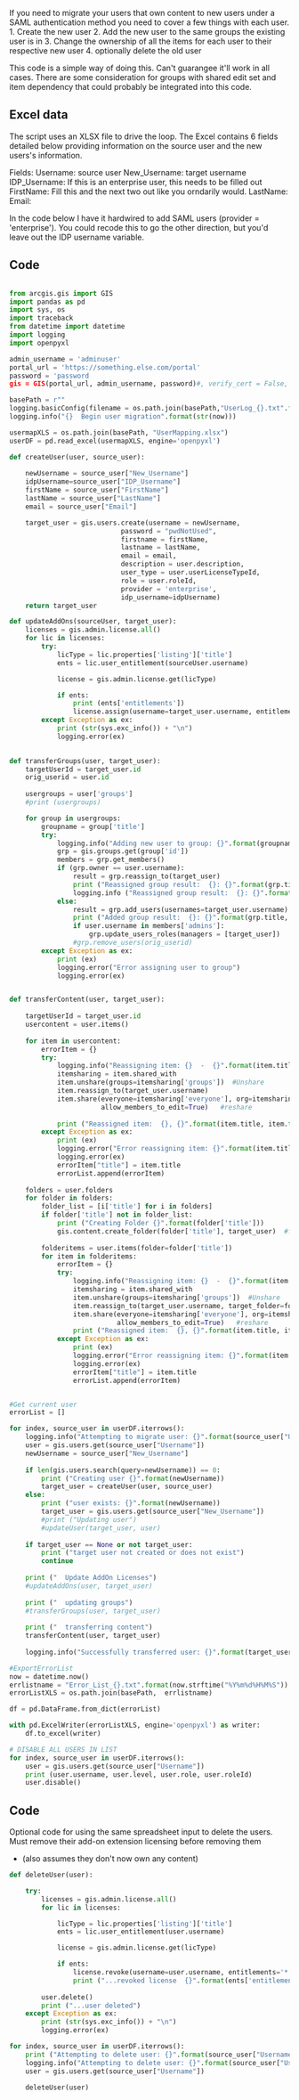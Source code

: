 If you need to migrate your users that own content to new users under a SAML authentication method you need to cover a few things with each user. 
    1. Create the new user
    2. Add the new user to the same groups the existing user is in
    3. Change the ownership of all the items for each user to their respective new user
    4. optionally delete the old user

This code is a simple way of doing this.  Can't guarangee it'll work in all cases.  There are some consideration for groups with shared edit set and item dependency that could probably be integrated into this code.

## Excel data

The script uses an XLSX file to drive the loop.  The Excel contains 6 fields detailed below providing information on the source user and the new users's information. 

Fields: 
Username:  source user
New_Username:  target username
IDP_Username:  If this is an enterprise user, this needs to be filled out
FirstName:  Fill this and the next two out like you orndarily would. 
LastName:
Email:  

In the code below I have it hardwired to add SAML users  (provider = 'enterprise').  You could recode this to go the other direction, but you'd leave out the IDP username variable. 

## Code

```python

from arcgis.gis import GIS
import pandas as pd
import sys, os
import traceback
from datetime import datetime
import logging
import openpyxl

admin_username = 'adminuser'
portal_url = 'https://something.else.com/portal'
password = 'password
gis = GIS(portal_url, admin_username, password)#, verify_cert = False, expiration = 9999)

basePath = r""
logging.basicConfig(filename = os.path.join(basePath,"UserLog_{}.txt".format(now.strftime("%Y%m%d%H%M%S"))), level=logging.INFO)
logging.info("{}  Begin user migration".format(str(now)))

usermapXLS = os.path.join(basePath, "UserMapping.xlsx")
userDF = pd.read_excel(usermapXLS, engine='openpyxl')

def createUser(user, source_user):
    
    newUsername = source_user["New_Username"]
    idpUsername=source_user["IDP_Username"]
    firstName = source_user["FirstName"]
    lastName = source_user["LastName"]
    email = source_user["Email"]

    target_user = gis.users.create(username = newUsername,
                            password = "pwdNotUsed",
                            firstname = firstName,
                            lastname = lastName,
                            email = email,
                            description = user.description,
                            user_type = user.userLicenseTypeId,
                            role = user.roleId,
                            provider = 'enterprise',
                            idp_username=idpUsername)
    return target_user

def updateAddOns(sourceUser, target_user):
    licenses = gis.admin.license.all()
    for lic in licenses:
        try:
            licType = lic.properties['listing']['title']
            ents = lic.user_entitlement(sourceUser.username)

            license = gis.admin.license.get(licType)

            if ents:
                print (ents['entitlements'])
                license.assign(username=target_user.username, entitlements=ents['entitlements'])
        except Exception as ex:
            print (str(sys.exc_info()) + "\n")
            logging.error(ex)
    

def transferGroups(user, target_user):
    targetUserId = target_user.id
    orig_userid = user.id
    
    usergroups = user['groups']
    #print (usergroups)

    for group in usergroups:
        groupname = group['title']
        try:
            logging.info("Adding new user to group: {}".format(groupname))
            grp = gis.groups.get(group['id'])
            members = grp.get_members()
            if (grp.owner == user.username):
                result = grp.reassign_to(target_user)
                print ("Reassigned group result:  {}: {}".format(grp.title, result))
                logging.info ("Reassigned group result:  {}: {}".format(grp.title, result))
            else:
                result = grp.add_users(usernames=target_user.username)
                print ("Added group result:  {}: {}".format(grp.title, result))
                if user.username in members['admins']:
                    grp.update_users_roles(managers = [target_user])
                #grp.remove_users(orig_userid)
        except Exception as ex:
            print (ex)
            logging.error("Error assigning user to group")
            logging.error(ex) 


def transferContent(user, target_user):
    
    targetUserId = target_user.id
    usercontent = user.items()
    
    for item in usercontent:
        errorItem = {}
        try:
            logging.info("Reassigning item: {}  -  {}".format(item.title, item.type))
            itemsharing = item.shared_with
            item.unshare(groups=itemsharing['groups'])  #Unshare
            item.reassign_to(target_user.username)
            item.share(everyone=itemsharing['everyone'], org=itemsharing['org'], groups=itemsharing['groups'], 
                       allow_members_to_edit=True)   #reshare
            
            print ("Reassigned item:  {}, {}".format(item.title, item.type))
        except Exception as ex:
            print (ex)
            logging.error("Error reassigning item: {}".format(item.title))
            logging.error(ex)
            errorItem["title"] = item.title
            errorList.append(errorItem)
            
    folders = user.folders
    for folder in folders:
        folder_list = [i['title'] for i in folders]
        if folder['title'] not in folder_list:
            print ("Creating Folder {}".format(folder['title']))
            gis.content.create_folder(folder['title'], target_user)  #folder doesn't exist
            
        folderitems = user.items(folder=folder['title'])
        for item in folderitems:
            errorItem = {}
            try:
                logging.info("Reassigning item: {}  -  {}".format(item.title, item.type))
                itemsharing = item.shared_with
                item.unshare(groups=itemsharing['groups'])  #Unshare
                item.reassign_to(target_user.username, target_folder=folder['title'])
                item.share(everyone=itemsharing['everyone'], org=itemsharing['org'], groups=itemsharing['groups'], 
                           allow_members_to_edit=True)   #reshare
                print ("Reassigned item:  {}, {}".format(item.title, item.type))
            except Exception as ex:
                print (ex)
                logging.error("Error reassigning item: {}".format(item.title))
                logging.error(ex)
                errorItem["title"] = item.title
                errorList.append(errorItem)


#Get current user
errorList = []

for index, source_user in userDF.iterrows():
    logging.info("Attempting to migrate user: {}".format(source_user["Username"]))
    user = gis.users.get(source_user["Username"])
    newUsername = source_user["New_Username"]
    
    if len(gis.users.search(query=newUsername)) == 0:
        print ("Creating user {}".format(newUsername))
        target_user = createUser(user, source_user)
    else:
        print ("user exists: {}".format(newUsername))
        target_user = gis.users.get(source_user["New_Username"])
        #print ("Updating user")
        #updateUser(target_user, user)
        
    if target_user == None or not target_user:
        print ("target user not created or does not exist")
        continue
        
    print ("  Update AddOn Licenses")
    #updateAddOns(user, target_user)
    
    print ("  updating groups")
    #transferGroups(user, target_user)
    
    print ("  transferring content")
    transferContent(user, target_user)
    
    logging.info("Successfully transferred user: {}".format(target_user.username))

#ExportErrorList
now = datetime.now()
errlistname = "Error_List_{}.txt".format(now.strftime("%Y%m%d%H%M%S"))
errorListXLS = os.path.join(basePath,  errlistname)

df = pd.DataFrame.from_dict(errorList)

with pd.ExcelWriter(errorListXLS, engine='openpyxl') as writer:
    df.to_excel(writer)

# DISABLE ALL USERS IN LIST
for index, source_user in userDF.iterrows():
    user = gis.users.get(source_user["Username"])
    print (user.username, user.level, user.role, user.roleId)
    user.disable()
```

## Code
Optional code for using the same spreadsheet input to delete the users. 
Must remove their add-on extension licensing before removing them
   - (also assumes they don't now own any content)

```python
def deleteUser(user):

    try:
        licenses = gis.admin.license.all()
        for lic in licenses:

            licType = lic.properties['listing']['title']
            ents = lic.user_entitlement(user.username)

            license = gis.admin.license.get(licType)

            if ents:
                license.revoke(username=user.username, entitlements='*')
                print ("...revoked license  {}".format(ents['entitlements']))
        
        user.delete()
        print ("...user deleted")
    except Exception as ex:
        print (str(sys.exc_info()) + "\n")
        logging.error(ex)

for index, source_user in userDF.iterrows():
    print ("Attempting to delete user: {}".format(source_user["Username"]))
    logging.info("Attempting to delete user: {}".format(source_user["Username"]))
    user = gis.users.get(source_user["Username"])
    
    deleteUser(user)
    
```
